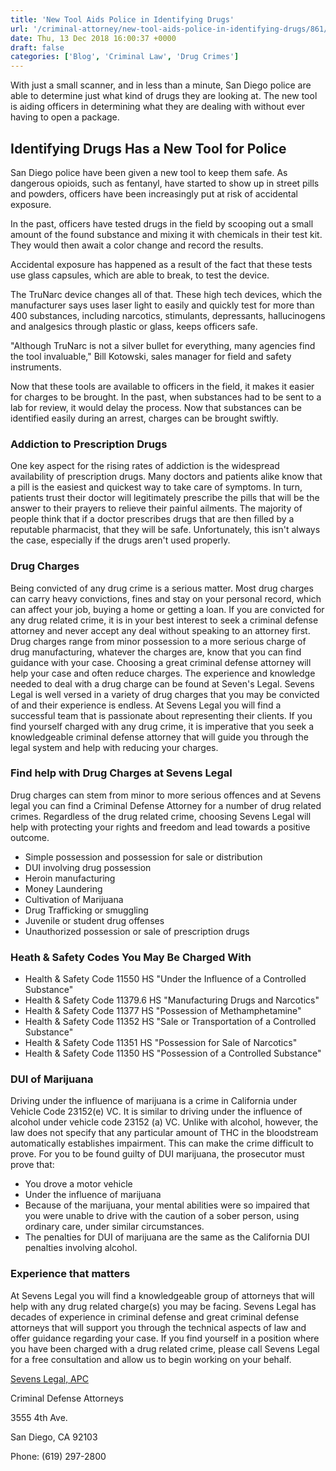 ```yaml
---
title: 'New Tool Aids Police in Identifying Drugs'
url: '/criminal-attorney/new-tool-aids-police-in-identifying-drugs/861/'
date: Thu, 13 Dec 2018 16:00:37 +0000
draft: false
categories: ['Blog', 'Criminal Law', 'Drug Crimes']
---
```


With just a small scanner, and in less than a minute, San Diego police are able to determine just what kind of drugs they are looking at. The new tool is aiding officers in determining what they are dealing with without ever having to open a package.

Identifying Drugs Has a New Tool for Police
-------------------------------------------

San Diego police have been given a new tool to keep them safe. As dangerous opioids, such as fentanyl, have started to show up in street pills and powders, officers have been increasingly put at risk of accidental exposure.

In the past, officers have tested drugs in the field by scooping out a small amount of the found substance and mixing it with chemicals in their test kit. They would then await a color change and record the results.

Accidental exposure has happened as a result of the fact that these tests use glass capsules, which are able to break, to test the device.

The TruNarc device changes all of that. These high tech devices, which the manufacturer says uses laser light to easily and quickly test for more than 400 substances, including narcotics, stimulants, depressants, hallucinogens and analgesics through plastic or glass, keeps officers safe.

"Although TruNarc is not a silver bullet for everything, many agencies find the tool invaluable," Bill Kotowski, sales manager for field and safety instruments.

Now that these tools are available to officers in the field, it makes it easier for charges to be brought. In the past, when substances had to be sent to a lab for review, it would delay the process. Now that substances can be identified easily during an arrest, charges can be brought swiftly.

### Addiction to Prescription Drugs

One key aspect for the rising rates of addiction is the widespread availability of prescription drugs. Many doctors and patients alike know that a pill is the easiest and quickest way to take care of symptoms. In turn, patients trust their doctor will legitimately prescribe the pills that will be the answer to their prayers to relieve their painful ailments. The majority of people think that if a doctor prescribes drugs that are then filled by a reputable pharmacist, that they will be safe. Unfortunately, this isn't always the case, especially if the drugs aren't used properly.

### Drug Charges

Being convicted of any drug crime is a serious matter. Most drug charges can carry heavy convictions, fines and stay on your personal record, which can affect your job, buying a home or getting a loan. If you are convicted for any drug related crime, it is in your best interest to seek a criminal defense attorney and never accept any deal without speaking to an attorney first. Drug charges range from minor possession to a more serious charge of drug manufacturing, whatever the charges are, know that you can find guidance with your case. Choosing a great criminal defense attorney will help your case and often reduce charges. The experience and knowledge needed to deal with a drug charge can be found at Seven's Legal. Sevens Legal is well versed in a variety of drug charges that you may be convicted of and their experience is endless. At Sevens Legal you will find a successful team that is passionate about representing their clients. If you find yourself charged with any drug crime, it is imperative that you seek a knowledgeable criminal defense attorney that will guide you through the legal system and help with reducing your charges.

### Find help with Drug Charges at Sevens Legal

Drug charges can stem from minor to more serious offences and at Sevens legal you can find a Criminal Defense Attorney for a number of drug related crimes. Regardless of the drug related crime, choosing Sevens Legal will help with protecting your rights and freedom and lead towards a positive outcome.

*   Simple possession and possession for sale or distribution
*   DUI involving drug possession
*   Heroin manufacturing
*   Money Laundering
*   Cultivation of Marijuana
*   Drug Trafficking or smuggling
*   Juvenile or student drug offenses
*   Unauthorized possession or sale of prescription drugs

### Heath & Safety Codes You May Be Charged With

*   Health & Safety Code 11550 HS "Under the Influence of a Controlled Substance"
*   Health & Safety Code 11379.6 HS "Manufacturing Drugs and Narcotics"
*   Health & Safety Code 11377 HS "Possession of Methamphetamine"
*   Health & Safety Code 11352 HS "Sale or Transportation of a Controlled Substance"
*   Health & Safety Code 11351 HS "Possession for Sale of Narcotics"
*   Health & Safety Code 11350 HS "Possession of a Controlled Substance"

### DUI of Marijuana

Driving under the influence of marijuana is a crime in California under Vehicle Code 23152(e) VC. It is similar to driving under the influence of alcohol under vehicle code 23152 (a) VC. Unlike with alcohol, however, the law does not specify that any particular amount of THC in the bloodstream automatically establishes impairment. This can make the crime difficult to prove. For you to be found guilty of DUI marijuana, the prosecutor must prove that:

*   You drove a motor vehicle
*   Under the influence of marijuana
*   Because of the marijuana, your mental abilities were so impaired that you were unable to drive with the caution of a sober person, using ordinary care, under similar circumstances.
*   The penalties for DUI of marijuana are the same as the California DUI penalties involving alcohol.

### Experience that matters

At Sevens Legal you will find a knowledgeable group of attorneys that will help with any drug related charge(s) you may be facing. Sevens Legal has decades of experience in criminal defense and great criminal defense attorneys that will support you through the technical aspects of law and offer guidance regarding your case. If you find yourself in a position where you have been charged with a drug related crime, please call Sevens Legal for a free consultation and allow us to begin working on your behalf.

[Sevens Legal, APC](http://www.sevenslegal.com/ "Sevens Legal, APC")

Criminal Defense Attorneys

3555 4th Ave.

San Diego, CA 92103

Phone: (619) 297-2800